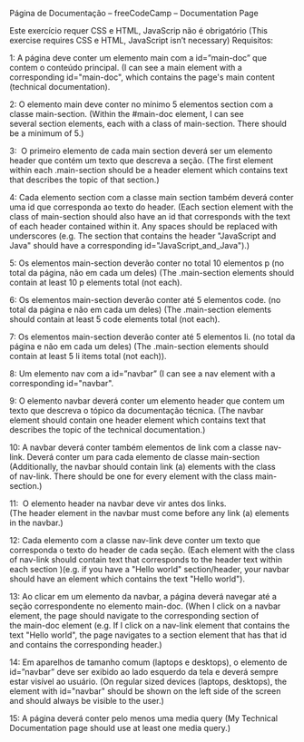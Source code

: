 Página de Documentação – freeCodeCamp – Documentation Page

Este exercício requer CSS e HTML, JavaScrip não é obrigatório (This exercise requires CSS e HTML, JavaScript isn’t necessary)
Requisitos:

1: A página deve conter um elemento main com a id=”main-doc” que contem o conteúdo principal. 
(I can see a main element with a corresponding id="main-doc", which contains the page's main content (technical documentation).

2: O elemento main deve conter no mínimo 5 elementos section com a classe main-section.
(Within the #main-doc element, I can see several section elements, each with a class of main-section. There should be a minimum of 5.)

3:  O primeiro elemento de cada main section deverá ser um elemento header que contém um texto que descreva a seção.
(The first element within each .main-section should be a header element which contains text that describes the topic of that section.)

4: Cada elemento section com a classe main section também deverá conter uma id que corresponda ao texto do header.
(Each section element with the class of main-section should also have an id that corresponds with the text of each header contained within it. Any 
spaces should be replaced with underscores (e.g. The section that contains the header "JavaScript and Java" should have a corresponding id="JavaScript_and_Java").)

5: Os elementos main-section deverão conter no total 10 elementos p (no total da página, não em cada um deles)
(The .main-section elements should contain at least 10 p elements total (not each).

6: Os elementos main-section deverão conter até 5 elementos code. (no total da página e não em cada um deles)
(The .main-section elements should contain at least 5 code elements total (not each).

7: Os elementos main-section deverão conter até 5 elementos li. (no total da página e não em cada um deles) 
(The .main-section elements should contain at least 5 li items total (not each)).

8: Um elemento nav com a id=”navbar”
(I can see a nav element with a corresponding id="navbar".

9: O elemento navbar deverá conter um elemento header que contem um texto que descreva o tópico da documentação técnica.
(The navbar element should contain one header element which contains text that describes the topic of the technical documentation.)

10: A navbar deverá conter também elementos de link com a classe nav-link. Deverá conter um para cada elemento de classe main-section
(Additionally, the navbar should contain link (a) elements with the class of nav-link. There should be one for every element with the class main-section.)

11:  O elemento header na navbar deve vir antes dos links.
(The header element in the navbar must come before any link (a) elements in the navbar.)

12: Cada elemento com a classe nav-link deve conter um texto que corresponda o texto do header de cada seção.
(Each element with the class of nav-link should contain text that corresponds to the header text within each section )(e.g. if you have a "Hello world" section/header, your navbar should have an element which contains the text "Hello world").

13: Ao clicar em um elemento da navbar, a página deverá navegar até a seção correspondente no elemento main-doc.
(When I click on a navbar element, the page should navigate to the corresponding section of the main-doc element (e.g. If I click on a nav-link element that contains the text "Hello world", the page navigates to a section element that has that id and contains the corresponding header.)

14: Em aparelhos de tamanho comum (laptops e desktops), o elemento de id=”navbar” deve ser exibido ao lado esquerdo da tela e deverá sempre estar visível ao usuário.
(On regular sized devices (laptops, desktops), the element with id="navbar" should be shown on the left side of the screen and should always be visible to the user.)

15: A página deverá conter pelo menos uma media query
(My Technical Documentation page should use at least one media query.)


